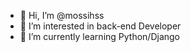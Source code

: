 - 👋 Hi, I’m @mossihss
- 👀 I’m interested in back-end Developer
- 🌱 I’m currently learning Python/Django

<!---
mossihss/mossihss is a ✨ special ✨ repository because its `README.md` (this file) appears on your GitHub profile.
You can click the Preview link to take a look at your changes.
--->
